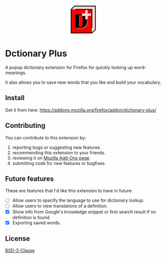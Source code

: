 <p align="center">
    <img width="100" src="icons/dictionary-plus-256.png" alt="Dictionary Plus Icon">
</p>

# Dctionary Plus

A popup dictionary extension for Firefox for quickly looking up word-meanings.

It also allows you to save new words that you like and build your vocabulary.

## Install

Get it from here: https://addons.mozilla.org/firefox/addon/dictionary-plus/

## Contributing

You can contribute to this extension by:

 1. reporting bugs or suggesting new features. 
 2. recommending this extension to your friends.
 3. reviewing it on [Mozilla Add-Ons page](https://addons.mozilla.org/en-US/firefox/addon/dictionary-plus/).
 4. submitting code for new features or bugfixes.

## Future features

These are features that I'd like this extension to have in future:

 - [ ] Allow users to specify the language to use for dictionary lookup.
 - [ ] Allow users to view translations of a definition.
 - [x] Show info from Google's knowledge snippet or first search result if no definition is found.
 - [x] Exporting saved words.

## License

[BSD-3-Clause](LICENSE)
